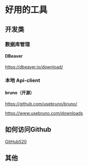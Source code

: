 # 好用的工具

## 开发类

### 数据库管理

#### DBeaver

https://dbeaver.io/download/



### 本地 Api-client

#### bruno（开源）

https://github.com/usebruno/bruno/

https://www.usebruno.com/downloads

## 如何访问Github

[GitHub520](https://gitee.com/klmahuaw/GitHub520)



## 其他